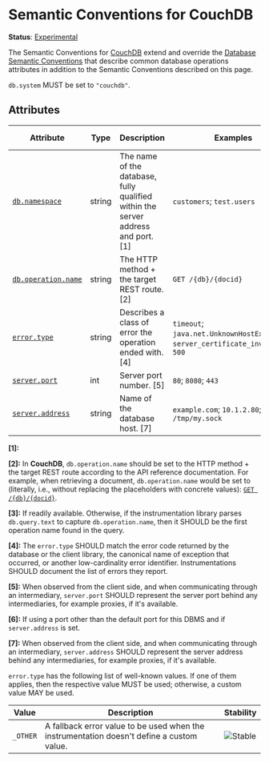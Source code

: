 <!--- Hugo front matter used to generate the website version of this page:
linkTitle: CouchDB
--->

# Semantic Conventions for CouchDB

**Status**: [Experimental][DocumentStatus]

The Semantic Conventions for [CouchDB](https://couchdb.apache.org/) extend and override the [Database Semantic Conventions](database-spans.md)
that describe common database operations attributes in addition to the Semantic Conventions
described on this page.

`db.system` MUST be set to `"couchdb"`.

## Attributes

<!-- semconv db.couchdb(full) -->
| Attribute  | Type | Description  | Examples  | [Requirement Level](https://opentelemetry.io/docs/specs/semconv/general/attribute-requirement-level/) | Stability |
|---|---|---|---|---|---|
| [`db.namespace`](/docs/attributes-registry/db.md) | string | The name of the database, fully qualified within the server address and port. [1] | `customers`; `test.users` | `Conditionally Required` If available. | ![Experimental](https://img.shields.io/badge/-experimental-blue) |
| [`db.operation.name`](/docs/attributes-registry/db.md) | string | The HTTP method + the target REST route. [2] | `GET /{db}/{docid}` | `Conditionally Required` [3] | ![Experimental](https://img.shields.io/badge/-experimental-blue) |
| [`error.type`](/docs/attributes-registry/error.md) | string | Describes a class of error the operation ended with. [4] | `timeout`; `java.net.UnknownHostException`; `server_certificate_invalid`; `500` | `Conditionally Required` If and only if the operation failed. | ![Stable](https://img.shields.io/badge/-stable-lightgreen) |
| [`server.port`](/docs/attributes-registry/server.md) | int | Server port number. [5] | `80`; `8080`; `443` | `Conditionally Required` [6] | ![Stable](https://img.shields.io/badge/-stable-lightgreen) |
| [`server.address`](/docs/attributes-registry/server.md) | string | Name of the database host. [7] | `example.com`; `10.1.2.80`; `/tmp/my.sock` | `Recommended` | ![Stable](https://img.shields.io/badge/-stable-lightgreen) |

**[1]:** <!-- TODO: overriding the base note, workaround for https://github.com/open-telemetry/build-tools/issues/299 -->

**[2]:** In **CouchDB**, `db.operation.name` should be set to the HTTP method + the target REST route according to the API reference documentation. For example, when retrieving a document, `db.operation.name` would be set to (literally, i.e., without replacing the placeholders with concrete values): [`GET /{db}/{docid}`](https://docs.couchdb.org/en/stable/api/document/common.html#get--db-docid).

**[3]:** If readily available. Otherwise, if the instrumentation library parses `db.query.text` to capture `db.operation.name`, then it SHOULD be the first operation name found in the query.

**[4]:** The `error.type` SHOULD match the error code returned by the database or the client library, the canonical name of exception that occurred, or another low-cardinality error identifier. Instrumentations SHOULD document the list of errors they report.

**[5]:** When observed from the client side, and when communicating through an intermediary, `server.port` SHOULD represent the server port behind any intermediaries, for example proxies, if it's available.

**[6]:** If using a port other than the default port for this DBMS and if `server.address` is set.

**[7]:** When observed from the client side, and when communicating through an intermediary, `server.address` SHOULD represent the server address behind any intermediaries, for example proxies, if it's available.

`error.type` has the following list of well-known values. If one of them applies, then the respective value MUST be used; otherwise, a custom value MAY be used.

| Value  | Description | Stability |
|---|---|---|
| `_OTHER` | A fallback error value to be used when the instrumentation doesn't define a custom value. | ![Stable](https://img.shields.io/badge/-stable-lightgreen) |
<!-- endsemconv -->

[DocumentStatus]: https://github.com/open-telemetry/opentelemetry-specification/tree/v1.31.0/specification/document-status.md
